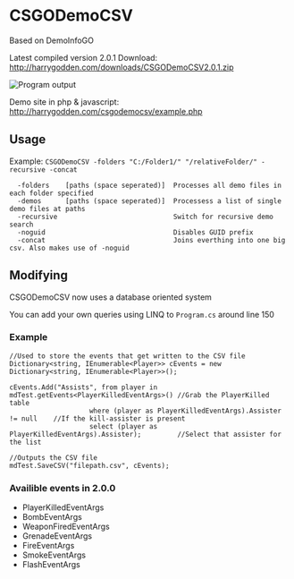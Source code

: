# CSGODemoCSV
Based on DemoInfoGO

Latest compiled version 2.0.1 Download: http://harrygodden.com/downloads/CSGODemoCSV2.0.1.zip

![Program output](https://i.imgur.com/RALmTAR.png)

Demo site in php & javascript: http://harrygodden.com/csgodemocsv/example.php

## Usage

Example: `CSGODemoCSV -folders "C:/Folder1/" "/relativeFolder/" -recursive -concat`
```
  -folders    [paths (space seperated)]  Processes all demo files in each folder specified
  -demos      [paths (space seperated)]  Processess a list of single demo files at paths
  -recursive                             Switch for recursive demo search
  -noguid                                Disables GUID prefix
  -concat                                Joins everthing into one big csv. Also makes use of -noguid
```

## Modifying
CSGODemoCSV now uses a database oriented system

You can add your own queries using LINQ to `Program.cs` around line 150

### Example
```CSharp
//Used to store the events that get written to the CSV file
Dictionary<string, IEnumerable<Player>> cEvents = new Dictionary<string, IEnumerable<Player>>();

cEvents.Add("Assists", from player in mdTest.getEvents<PlayerKilledEventArgs>() //Grab the PlayerKilled table
                    where (player as PlayerKilledEventArgs).Assister != null    //If the kill-assister is present
                    select (player as PlayerKilledEventArgs).Assister);         //Select that assister for the list
                    
//Outputs the CSV file
mdTest.SaveCSV("filepath.csv", cEvents);
```
### Availible events in 2.0.0
- PlayerKilledEventArgs
- BombEventArgs
- WeaponFiredEventArgs
- GrenadeEventArgs
- FireEventArgs
- SmokeEventArgs
- FlashEventArgs
